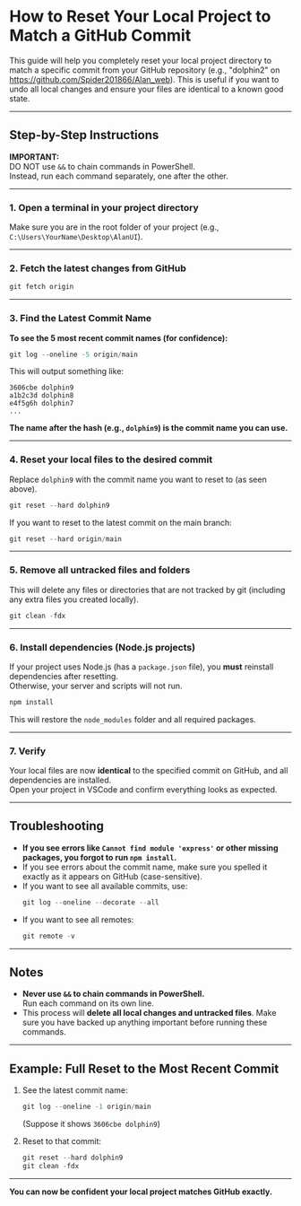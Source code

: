 # How to Reset Your Local Project to Match a GitHub Commit

This guide will help you completely reset your local project directory to match a specific commit from your GitHub repository (e.g., "dolphin2" on https://github.com/Spider201866/Alan_web). This is useful if you want to undo all local changes and ensure your files are identical to a known good state.

---

## Step-by-Step Instructions

**IMPORTANT:**  
DO NOT use `&&` to chain commands in PowerShell.  
Instead, run each command separately, one after the other.

---

### 1. Open a terminal in your project directory

Make sure you are in the root folder of your project (e.g., `C:\Users\YourName\Desktop\AlanUI`).

---

### 2. Fetch the latest changes from GitHub

```powershell
git fetch origin
```

---

### 3. Find the Latest Commit Name

**To see the 5 most recent commit names (for confidence):**

```powershell
git log --oneline -5 origin/main
```

This will output something like:

```
3606cbe dolphin9
a1b2c3d dolphin8
e4f5g6h dolphin7
...
```

**The name after the hash (e.g., `dolphin9`) is the commit name you can use.**

---

### 4. Reset your local files to the desired commit

Replace `dolphin9` with the commit name you want to reset to (as seen above).

```powershell
git reset --hard dolphin9
```

If you want to reset to the latest commit on the main branch:

```powershell
git reset --hard origin/main
```

---

### 5. Remove all untracked files and folders

This will delete any files or directories that are not tracked by git (including any extra files you created locally).

```powershell
git clean -fdx
```

---

### 6. Install dependencies (Node.js projects)

If your project uses Node.js (has a `package.json` file), you **must** reinstall dependencies after resetting.  
Otherwise, your server and scripts will not run.

```powershell
npm install
```

This will restore the `node_modules` folder and all required packages.

---

### 7. Verify

Your local files are now **identical** to the specified commit on GitHub, and all dependencies are installed.  
Open your project in VSCode and confirm everything looks as expected.

---

## Troubleshooting

- **If you see errors like `Cannot find module 'express'` or other missing packages, you forgot to run `npm install`.**
- If you see errors about the commit name, make sure you spelled it exactly as it appears on GitHub (case-sensitive).
- If you want to see all available commits, use:
  ```powershell
  git log --oneline --decorate --all
  ```
- If you want to see all remotes:
  ```powershell
  git remote -v
  ```

---

## Notes

- **Never use `&&` to chain commands in PowerShell.**  
  Run each command on its own line.
- This process will **delete all local changes and untracked files**. Make sure you have backed up anything important before running these commands.

---

## Example: Full Reset to the Most Recent Commit

1. See the latest commit name:
   ```powershell
   git log --oneline -1 origin/main
   ```
   (Suppose it shows `3606cbe dolphin9`)

2. Reset to that commit:
   ```powershell
   git reset --hard dolphin9
   git clean -fdx
   ```

---

**You can now be confident your local project matches GitHub exactly.**

